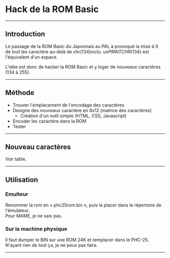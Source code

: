# Hack de la ROM Basic

___
## Introduction

Le passage de la ROM Basic du Japonnais au PAL à provoqué la mise à 0 de tout les caractère au-delà de chr$(134) inclu.\
un PRINT CHR$(134) est l'équivalent d'un espace.

L'idée est donc de hacker la ROM Basic et y loger de nouveaux caractères (134 à 255).

___
## Méthode

- Trouver l'emplacement de l'encodage des caractères
- Designe des nouveaux caractère en 8x12 (matrice des caractères)
  - Création d'un outil simple (HTML, CSS, Javascript)
- Encoder les caractère dans la ROM
- Tester

___
## Nouveau caractères

Voir table.


___
## Utilisation

### Emulteur

Renommer la rom en « phc25rom.bin », puis la placer dans le répertoire de l'émulateur.\
Pour MAME, je ne sais pas.

### Sur la machine physique

Il faut dumper le BIN sur une ROM 24K et remplacer dans le PHC-25.\
N'ayant rien de tout ça, je ne peux pas faire.

___
